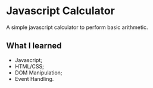 # Javascript Calculator
A simple javascript calculator to perform basic arithmetic.

## What I learned
- Javascript;
- HTML/CSS;
- DOM Manipulation;
- Event Handling.
